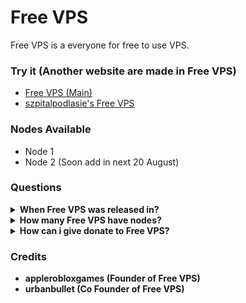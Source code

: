 # Free VPS
Free VPS is a everyone for free to use VPS.
### Try it (Another website are made in Free VPS)
- [Free VPS (Main)](https://freevps.susgalaxy.online/)
- [szpitalpodlasie's Free VPS](https://freevps.szpitalpodlasie.pl/)

### Nodes Available
- Node 1
- Node 2 (Soon add in next 20 August)

### Questions
<details>
<summary><b>When Free VPS was released in?</summary>
Free VPS was released in 1 August 2023
</details>
<details>
<summary><b>How many Free VPS have nodes?</summary>
2 nodes
</details>
<details>
<summary><b>How can i give donate to Free VPS?</summary>
See https://freevps.susgalaxy.online/donate.html
</details>

### Credits
- applerobloxgames (Founder of Free VPS)
- urbanbullet (Co Founder of Free VPS)
